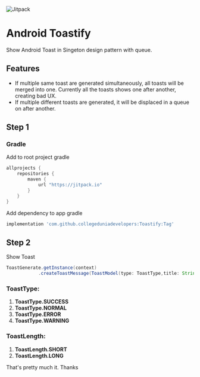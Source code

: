 
![Jitpack](https://jitpack.io/v/collegeduniadevelopers/Toastify.svg)
# Android Toastify
Show Android Toast in Singeton design pattern with queue.

## Features
- If multiple same toast are generated simultaneously, all toasts will be merged into one. Currently all the toasts shows one after another, creating bad UX.
- If multiple different toasts are generated, it will be displaced in a queue on after another.

## Step 1
### Gradle

Add to root project gradle
```groovy
allprojects {
    repositories {
        maven {
            url "https://jitpack.io"
        }
    }
}
```

Add dependency to app gradle
```groovy
implementation 'com.github.collegeduniadevelopers:Toastify:Tag'
```

## Step 2
Show Toast
```java
ToastGenerate.getInstance(context)
            .createToastMessage(ToastModel(type: ToastType,title: String, message: String?, leftImg: Drawable?, length: ToastLength? = ToastLength.SHORT))
```


### ToastType:
1. **ToastType.SUCCESS**
2. **ToastType.NORMAL**
3. **ToastType.ERROR**
4. **ToastType.WARNING**

### ToastLength:
1. **ToastLength.SHORT**
2. **ToastLength.LONG**



That's pretty much it. Thanks
